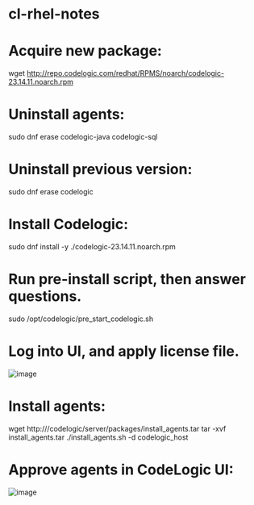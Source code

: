 # cl-rhel-notes
# Acquire new package:
wget http://repo.codelogic.com/redhat/RPMS/noarch/codelogic-23.14.11.noarch.rpm

# Uninstall agents:
sudo dnf erase codelogic-java codelogic-sql

# Uninstall previous version:
sudo dnf erase codelogic

# Install Codelogic:
sudo dnf install -y ./codelogic-23.14.11.noarch.rpm

# Run pre-install script, then answer questions.
sudo /opt/codelogic/pre_start_codelogic.sh

# Log into UI, and apply license file.
![image](https://github.com/CodeLogicExamples/cl-rhel-notes/assets/89859574/66233cef-8627-43b7-b549-bebb99aacd69)

# Install agents:
wget http://<codelogic-host>/codelogic/server/packages/install_agents.tar
tar -xvf install_agents.tar
./install_agents.sh -d codelogic_host

# Approve agents in CodeLogic UI:
![image](https://github.com/CodeLogicExamples/cl-rhel-notes/assets/89859574/5d11f911-81b8-44cd-9a51-389fb11badb7)


